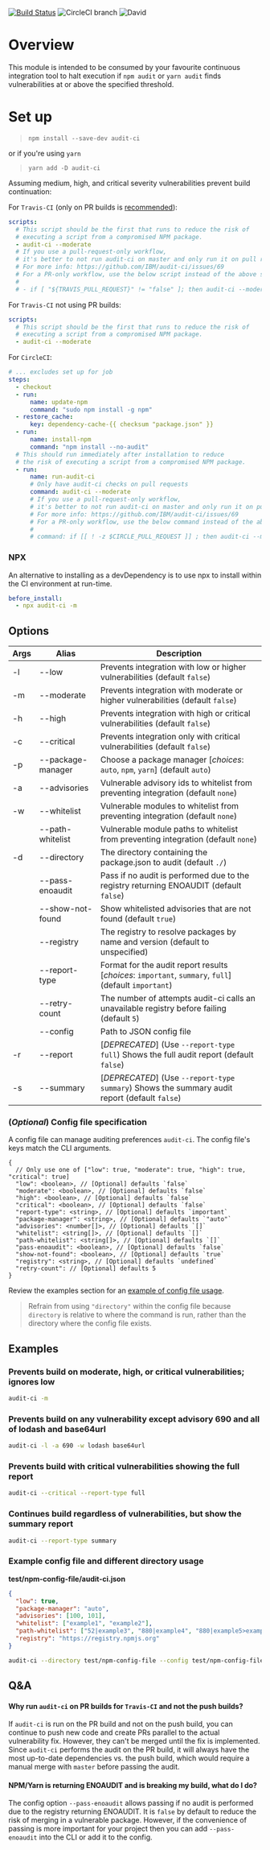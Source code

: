 [![Build Status](https://travis-ci.com/IBM/audit-ci.svg?branch=master)](https://travis-ci.com/IBM/audit-ci)
![CircleCI branch](https://img.shields.io/circleci/project/github/IBM/audit-ci/master.svg)
![David](https://img.shields.io/david/IBM/audit-ci.svg)

# Overview

This module is intended to be consumed by your favourite continuous integration tool to
halt execution if `npm audit` or `yarn audit` finds vulnerabilities at or above the specified threshold.

# Set up

> `npm install --save-dev audit-ci`

or if you're using `yarn`

> `yarn add -D audit-ci`

Assuming medium, high, and critical severity vulnerabilities prevent build continuation:

For `Travis-CI` (only on PR builds is [recommended](#qa)):

```yml
scripts:
  # This script should be the first that runs to reduce the risk of
  # executing a script from a compromised NPM package.
  - audit-ci --moderate
  # If you use a pull-request-only workflow,
  # it's better to not run audit-ci on master and only run it on pull requests.
  # For more info: https://github.com/IBM/audit-ci/issues/69
  # For a PR-only workflow, use the below script instead of the above script:
  #
  # - if [ "${TRAVIS_PULL_REQUEST}" != "false" ]; then audit-ci --moderate; fi
```

For `Travis-CI` not using PR builds:

```yml
scripts:
  # This script should be the first that runs to reduce the risk of
  # executing a script from a compromised NPM package.
  - audit-ci --moderate
```

For `CircleCI`:

```yml
# ... excludes set up for job
steps:
  - checkout
  - run:
      name: update-npm
      command: "sudo npm install -g npm"
  - restore_cache:
      key: dependency-cache-{{ checksum "package.json" }}
  - run:
      name: install-npm
      command: "npm install --no-audit"
  # This should run immediately after installation to reduce
  # the risk of executing a script from a compromised NPM package.
  - run:
      name: run-audit-ci
      # Only have audit-ci checks on pull requests
      command: audit-ci --moderate
      # If you use a pull-request-only workflow,
      # it's better to not run audit-ci on master and only run it on pull requests.
      # For more info: https://github.com/IBM/audit-ci/issues/69
      # For a PR-only workflow, use the below command instead of the above command:
      #
      # command: if [[ ! -z $CIRCLE_PULL_REQUEST ]] ; then audit-ci --moderate ; fi
```

### NPX

An alternative to installing as a devDependency is to use npx to install within the CI environment at run-time.

```yml
before_install:
  - npx audit-ci -m
```

## Options

| Args | Alias             | Description                                                                                           |
| ---- | ----------------- | ----------------------------------------------------------------------------------------------------- |
| -l   | --low             | Prevents integration with low or higher vulnerabilities (default `false`)                             |
| -m   | --moderate        | Prevents integration with moderate or higher vulnerabilities (default `false`)                        |
| -h   | --high            | Prevents integration with high or critical vulnerabilities (default `false`)                          |
| -c   | --critical        | Prevents integration only with critical vulnerabilities (default `false`)                             |
| -p   | --package-manager | Choose a package manager [_choices_: `auto`, `npm`, `yarn`] (default `auto`)                          |
| -a   | --advisories      | Vulnerable advisory ids to whitelist from preventing integration (default `none`)                     |
| -w   | --whitelist       | Vulnerable modules to whitelist from preventing integration (default `none`)                          |
|      | --path-whitelist  | Vulnerable module paths to whitelist from preventing integration (default `none`)                     |
| -d   | --directory       | The directory containing the package.json to audit (default `./`)                                     |
|      | --pass-enoaudit   | Pass if no audit is performed due to the registry returning ENOAUDIT (default `false`)                |
|      | --show-not-found  | Show whitelisted advisories that are not found (default `true`)                                       |
|      | --registry        | The registry to resolve packages by name and version (default to unspecified)                         |
|      | --report-type     | Format for the audit report results [_choices_: `important`, `summary`, `full`] (default `important`) |
|      | --retry-count     | The number of attempts audit-ci calls an unavailable registry before failing (default `5`)            |
|      | --config          | Path to JSON config file                                                                              |
| -r   | --report          | [_DEPRECATED_] (Use `--report-type full`) Shows the full audit report (default `false`)               |
| -s   | --summary         | [_DEPRECATED_] (Use `--report-type summary`) Shows the summary audit report (default `false`)         |

### (_Optional_) Config file specification

A config file can manage auditing preferences `audit-ci`. The config file's keys match the CLI arguments.

```
{
  // Only use one of ["low": true, "moderate": true, "high": true, "critical": true]
  "low": <boolean>, // [Optional] defaults `false`
  "moderate": <boolean>, // [Optional] defaults `false`
  "high": <boolean>, // [Optional] defaults `false`
  "critical": <boolean>, // [Optional] defaults `false`
  "report-type": <string>, // [Optional] defaults `important`
  "package-manager": <string>, // [Optional] defaults `"auto"`
  "advisories": <number[]>, // [Optional] defaults `[]`
  "whitelist": <string[]>, // [Optional] defaults `[]`
  "path-whitelist": <string[]>, // [Optional] defaults `[]`
  "pass-enoaudit": <boolean>, // [Optional] defaults `false`
  "show-not-found": <boolean>, // [Optional] defaults `true`
  "registry": <string>, // [Optional] defaults `undefined`
  "retry-count": // [Optional] defaults 5
}
```

Review the examples section for an [example of config file usage](#example-config-file-and-different-directory-usage).

> Refrain from using `"directory"` within the config file because `directory`
> is relative to where the command is run, rather than the directory where the config file exists.

## Examples

### Prevents build on moderate, high, or critical vulnerabilities; ignores low

```sh
audit-ci -m
```

### Prevents build on any vulnerability except advisory 690 and all of lodash and base64url

```sh
audit-ci -l -a 690 -w lodash base64url
```

### Prevents build with critical vulnerabilities showing the full report

```sh
audit-ci --critical --report-type full
```

### Continues build regardless of vulnerabilities, but show the summary report

```sh
audit-ci --report-type summary
```

### Example config file and different directory usage

**test/npm-config-file/audit-ci.json**

```json
{
  "low": true,
  "package-manager": "auto",
  "advisories": [100, 101],
  "whitelist": ["example1", "example2"],
  "path-whitelist": ["52|example3", "880|example4", "880|example5>example4"],
  "registry": "https://registry.npmjs.org"
}
```

```sh
audit-ci --directory test/npm-config-file --config test/npm-config-file/audit-ci.json
```

## Q&A

#### Why run `audit-ci` on PR builds for `Travis-CI` and not the push builds?

If `audit-ci` is run on the PR build and not on the push build, you can continue to push new code and create PRs parallel to the actual vulnerability fix. However, they can't be merged until the fix is implemented. Since `audit-ci` performs the audit on the PR build, it will always have the most up-to-date dependencies vs. the push build, which would require a manual merge with `master` before passing the audit.

#### NPM/Yarn is returning ENOAUDIT and is breaking my build, what do I do?

The config option `--pass-enoaudit` allows passing if no audit is performed due to the registry returning ENOAUDIT. It is `false` by default to reduce the risk of merging in a vulnerable package. However, if the convenience of passing is more important for your project then you can add `--pass-enoaudit` into the CLI or add it to the config.
